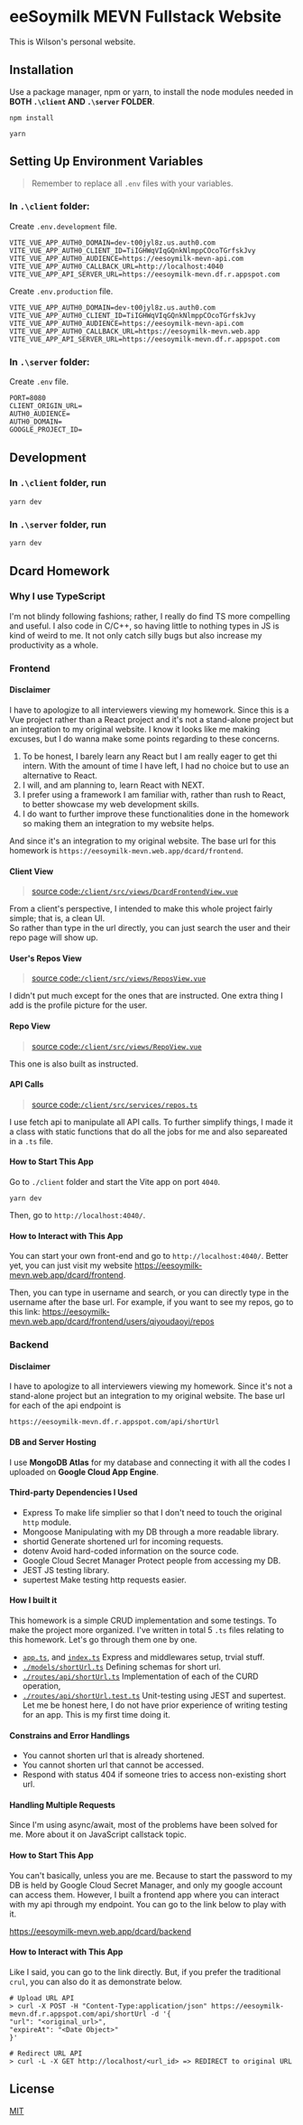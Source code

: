 # eeSoymilk MEVN Fullstack Website

This is Wilson's personal website.

## Installation

Use a package manager, npm or yarn, to install the node modules needed in **BOTH `.\client` AND `.\server` FOLDER**.

```shell
npm install
```

```shell
yarn
```

## Setting Up Environment Variables

> Remember to replace all `.env` files with your variables.

### In `.\client` folder:

Create `.env.development` file.

```=
VITE_VUE_APP_AUTH0_DOMAIN=dev-t00jyl8z.us.auth0.com
VITE_VUE_APP_AUTH0_CLIENT_ID=TiIGHWqVIqGQnkNlmppCOcoTGrfskJvy
VITE_VUE_APP_AUTH0_AUDIENCE=https://eesoymilk-mevn-api.com
VITE_VUE_APP_AUTH0_CALLBACK_URL=http://localhost:4040
VITE_VUE_APP_API_SERVER_URL=https://eesoymilk-mevn.df.r.appspot.com
```

Create `.env.production` file.

```=
VITE_VUE_APP_AUTH0_DOMAIN=dev-t00jyl8z.us.auth0.com
VITE_VUE_APP_AUTH0_CLIENT_ID=TiIGHWqVIqGQnkNlmppCOcoTGrfskJvy
VITE_VUE_APP_AUTH0_AUDIENCE=https://eesoymilk-mevn-api.com
VITE_VUE_APP_AUTH0_CALLBACK_URL=https://eesoymilk-mevn.web.app
VITE_VUE_APP_API_SERVER_URL=https://eesoymilk-mevn.df.r.appspot.com
```

### In `.\server` folder:

Create `.env` file.

```=
PORT=8080
CLIENT_ORIGIN_URL=
AUTH0_AUDIENCE=
AUTH0_DOMAIN=
GOOGLE_PROJECT_ID=
```

## Development

### In `.\client` folder, run

```shell
yarn dev
```

### In `.\server` folder, run

```shell
yarn dev
```

## Dcard Homework

### Why I use TypeScript

I'm not blindy following fashions; rather, I really do find TS more compelling and useful. I also code in C/C++, so having little to nothing types in JS is kind of weird to me. It not only catch silly bugs but also increase my productivity as a whole.

### Frontend

#### Disclaimer

I have to apologize to all interviewers viewing my homework. Since this is a Vue project rather than a React project and it's not a stand-alone project but an integration to my original website. I know it looks like me making excuses, but I do wanna make some points regarding to these concerns.

1. To be honest, I barely learn any React but I am really eager to get thi intern. With the amount of time I have left, I had no choice but to use an alternative to React.
2. I will, and am planning to, learn React with NEXT.
3. I prefer using a framework I am familiar with, rather than rush to React, to better showcase my web development skills.
4. I do want to further improve these functionalities done in the homework so making them an integration to my website helps.

And since it's an integration to my original website. The base url for this homework is `https://eesoymilk-mevn.web.app/dcard/frontend`.

#### Client View

> [source code:`/client/src/views/DcardFrontendView.vue`](https://github.com/qiyoudaoyi/eesoymilk-mevn/blob/main/client/src/views/DcardFrontendView.vue)

From a client's perspective, I intended to make this whole project fairly simple; that is, a clean UI.<br />So rather than type in the url directly, you can just search the user and their repo page will show up.

#### User's Repos View

> [source code:`/client/src/views/ReposView.vue`](https://github.com/qiyoudaoyi/eesoymilk-mevn/blob/main/client/src/views/ReposView.vue)

I didn't put much except for the ones that are instructed. One extra thing I add is the profile picture for the user.

#### Repo View

> [source code:`/client/src/views/RepoView.vue`](https://github.com/qiyoudaoyi/eesoymilk-mevn/blob/main/client/src/views/RepoView.vue)

This one is also built as instructed.

#### API Calls

> [source code:`/client/src/services/repos.ts`](https://github.com/qiyoudaoyi/eesoymilk-mevn/blob/main/client/src/services/repos.ts)

I use fetch api to manipulate all API calls. To further simplify things, I made it a class with static functions that do all the jobs for me and also separeated in a `.ts` file.

#### How to Start This App

Go to `./client` folder and start the Vite app on port `4040`.

```shell
yarn dev
```

Then, go to `http://localhost:4040/`.

#### How to Interact with This App

You can start your own front-end and go to `http://localhost:4040/`.
Better yet, you can just visit my website https://eesoymilk-mevn.web.app/dcard/frontend.

Then, you can type in username and search, or you can directly type in the username after the base url. For example, if you want to see my repos, go to this link: https://eesoymilk-mevn.web.app/dcard/frontend/users/qiyoudaoyi/repos

### Backend

#### Disclaimer

I have to apologize to all interviewers viewing my homework. Since it's not a stand-alone project but an integration to my original website. The base url for each of the api endpoint is

`https://eesoymilk-mevn.df.r.appspot.com/api/shortUrl`

#### DB and Server Hosting

I use **MongoDB Atlas** for my database and connecting it with all the codes I uploaded on **Google Cloud App Engine**.

#### Third-party Dependencies I Used

- Express
  To make life simplier so that I don't need to touch the original `http` module.
- Mongoose
  Manipulating with my DB through a more readable library.
- shortid
  Generate shortened url for incoming requests.
- dotenv
  Avoid hard-coded information on the source code.
- Google Cloud Secret Manager
  Protect people from accessing my DB.
- JEST
  JS testing library.
- supertest
  Make testing http requests easier.

#### How I built it

This homework is a simple CRUD implementation and some testings. To make the project more organized. I've written in total 5 `.ts` files relating to this homework. Let's go through them one by one.

- [`app.ts`](https://github.com/qiyoudaoyi/eesoymilk-mevn/blob/main/server/src/app.ts), and [`index.ts`](https://github.com/qiyoudaoyi/eesoymilk-mevn/blob/main/server/src/index.ts)
  Express and middlewares setup, trvial stuff.
- [`./models/shortUrl.ts`](https://github.com/qiyoudaoyi/eesoymilk-mevn/blob/main/server/src/models/shortUrl.ts)
  Defining schemas for short url.
- [`./routes/api/shortUrl.ts`](https://github.com/qiyoudaoyi/eesoymilk-mevn/blob/main/server/src/routes/api/shortUrl.ts`)
  Implementation of each of the CURD operation,
- [`./routes/api/shortUrl.test.ts`](https://github.com/qiyoudaoyi/eesoymilk-mevn/blob/main/server/src/routes/api/shortUrl.test.ts`)
  Unit-testing using JEST and supertest. Let me be honest here, I do not have prior experience of writing testing for an app. This is my first time doing it.

#### Constrains and Error Handlings

- You cannot shorten url that is already shortened.
- You cannot shorten url that cannot be accessed.
- Respond with status 404 if someone tries to access non-existing short url.

#### Handling Multiple Requests

Since I'm using async/await, most of the problems have been solved for me. More about it on JavaScript callstack topic.

#### How to Start This App

You can't basically, unless you are me. Because to start the password to my DB is held by Google Cloud Secret Manager, and only my google account can access them. However, I built a frontend app where you can interact with my api through my endpoint. You can go to the link below to play with it.

https://eesoymilk-mevn.web.app/dcard/backend

#### How to Interact with This App

Like I said, you can go to the link directly. But, if you prefer the traditional `crul`, you can also do it as demonstrate below.

```shell
# Upload URL API
> curl -X POST -H "Content-Type:application/json" https://eesoymilk-mevn.df.r.appspot.com/api/shortUrl -d '{
"url": "<original_url>",
"expireAt": "<Date Object>"
}'

# Redirect URL API
> curl -L -X GET http://localhost/<url_id> => REDIRECT to original URL
```

## License

[MIT](https://choosealicense.com/licenses/mit/)
